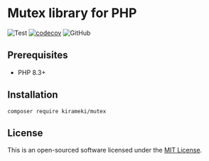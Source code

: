 # Mutex library for PHP

![Test](https://github.com/kirameki-php/mutex/actions/workflows/test.yml/badge.svg)
[![codecov](https://codecov.io/gh/kirameki-php/mutex/branch/main/graph/badge.svg?token=1PV8FB4O4O)](https://codecov.io/gh/kirameki-php/mutex)
![GitHub](https://img.shields.io/github/license/kirameki-php/mutex)

## Prerequisites

- PHP 8.3+

## Installation

```
composer require kirameki/mutex
```

## License

This is an open-sourced software licensed under the [MIT License](LICENSE).
